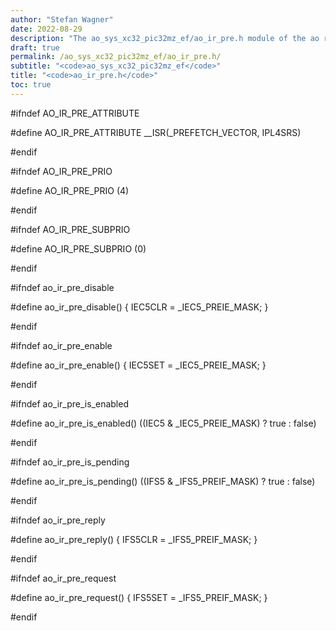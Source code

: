 ```yaml
---
author: "Stefan Wagner"
date: 2022-08-29
description: "The ao_sys_xc32_pic32mz_ef/ao_ir_pre.h module of the ao real-time operating system."
draft: true
permalink: /ao_sys_xc32_pic32mz_ef/ao_ir_pre.h/ 
subtitle: "<code>ao_sys_xc32_pic32mz_ef</code>"
title: "<code>ao_ir_pre.h</code>"
toc: true
---
```


#ifndef AO_IR_PRE_ATTRIBUTE

#define AO_IR_PRE_ATTRIBUTE     __ISR(_PREFETCH_VECTOR, IPL4SRS)

#endif

#ifndef AO_IR_PRE_PRIO

#define AO_IR_PRE_PRIO          (4)

#endif

#ifndef AO_IR_PRE_SUBPRIO

#define AO_IR_PRE_SUBPRIO       (0)

#endif

#ifndef ao_ir_pre_disable

#define ao_ir_pre_disable()     { IEC5CLR = _IEC5_PREIE_MASK; }

#endif

#ifndef ao_ir_pre_enable

#define ao_ir_pre_enable()      { IEC5SET = _IEC5_PREIE_MASK; }

#endif

#ifndef ao_ir_pre_is_enabled

#define ao_ir_pre_is_enabled()  ((IEC5 & _IEC5_PREIE_MASK) ? true : false)

#endif

#ifndef ao_ir_pre_is_pending

#define ao_ir_pre_is_pending()  ((IFS5 & _IFS5_PREIF_MASK) ? true : false)

#endif

#ifndef ao_ir_pre_reply

#define ao_ir_pre_reply()       { IFS5CLR = _IFS5_PREIF_MASK; }

#endif

#ifndef ao_ir_pre_request

#define ao_ir_pre_request()     { IFS5SET = _IFS5_PREIF_MASK; }

#endif

